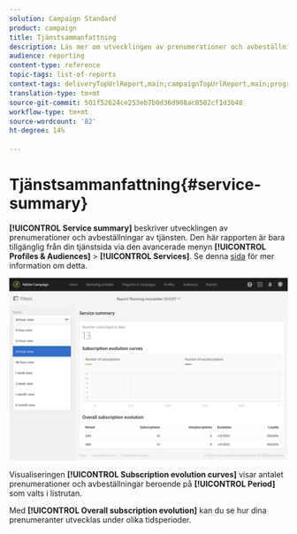 ```yaml
---
solution: Campaign Standard
product: campaign
title: Tjänstsammanfattning
description: Läs mer om utvecklingen av prenumerationer och avbeställningar i den färdiga rapporten.
audience: reporting
content-type: reference
topic-tags: list-of-reports
context-tags: deliveryTopUrlReport,main;campaignTopUrlReport,main;programTopUrlReport,main
translation-type: tm+mt
source-git-commit: 501f52624ce253eb7b0d36d908ac8502cf1d3b48
workflow-type: tm+mt
source-wordcount: '82'
ht-degree: 14%

---
```



# Tjänstsammanfattning{#service-summary}

**[!UICONTROL Service summary]** beskriver utvecklingen av prenumerationer och avbeställningar av tjänsten.
Den här rapporten är bara tillgänglig från din tjänstsida via den avancerade menyn **[!UICONTROL Profiles & Audiences]** > **[!UICONTROL Services]**. Se denna [sida](../../audiences/using/monitoring-subscriptions.md#service-reports) för mer information om detta.

![](assets/service-summary.png)

Visualiseringen **[!UICONTROL Subscription evolution curves]** visar antalet prenumerationer och avbeställningar beroende på **[!UICONTROL Period]** som valts i listrutan.

Med **[!UICONTROL Overall subscription evolution]** kan du se hur dina prenumeranter utvecklas under olika tidsperioder.
